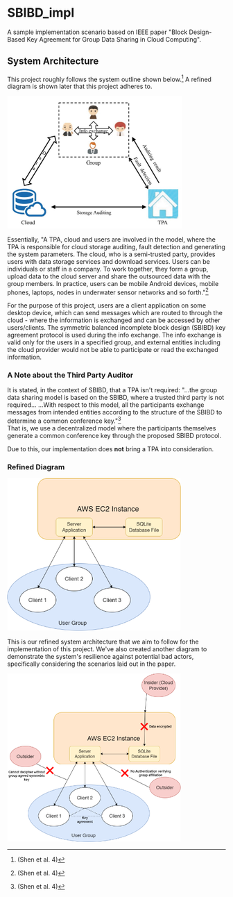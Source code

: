 # SBIBD_impl
A sample implementation scenario based on IEEE paper "Block Design-Based Key Agreement for Group Data Sharing in Cloud Computing".


## System Architecture 

This project roughly follows the system outline shown below.[^2] A refined diagram is shown later that this project adheres to.  
 
<img alt="system_arch.jpg" src="system_arch_original.jpg" width="403"/>

Essentially, "A TPA, cloud and users are involved in the model, where the TPA is responsible for cloud storage auditing, fault detection and generating the system parameters. The cloud, who is a semi-trusted party, provides users with data storage services and download services. Users can be individuals or staff in a company. To work together, they form a group, upload data to the cloud server and share the outsourced data with the group members. In practice, users can be mobile Android devices, mobile phones, laptops, nodes in underwater sensor networks and so forth."[^2]    

For the purpose of this project, users are a client application on some desktop device, which can send messages which are routed to through the cloud - where the information is exchanged and can be accessed by other users/clients. The symmetric balanced incomplete block design (SBIBD) key agreement protocol is used during the info exchange. The info exchange is valid only for the users in a specified group, and external entities including the cloud provider would not be able to participate or read the exchanged information.

### A Note about the Third Party Auditor  

It is stated, in the context of SBIBD, that a TPA isn't required: "...the group data sharing model is based on the SBIBD, where a trusted third party is not required... ...With respect to this model, all the participants exchange messages from intended entities according to the structure of the SBIBD to determine a common conference key."[^2]  
That is, we use a decentralized model where the participants themselves generate a common conference key through the proposed SBIBD protocol.

Due to this, our implementation does **not** bring a TPA into consideration.

### Refined Diagram

<img alt="system_arch_refined.png" src="system_arch_refined.png" width="400"/>  

This is our refined system architecture that we aim to follow for the implementation of this project. We've also created another diagram to demonstrate the system's resilience against potential bad actors, specifically considering the scenarios laid out in the paper.  

<img alt="system_arch_refined_ba.png" src="system_arch_refined_ba.png" width="400"/>  

[^1]: Shen, Jian, et al. “Block design-based key agreement for Group Data Sharing in cloud computing.” IEEE Transactions on Dependable and Secure Computing, vol. 16, no. 6, 1 Nov. 2019, pp. 1-15, https://doi.org/10.1109/tdsc.2017.2725953.  
[^2]: [^1] (Shen et al. 4)  